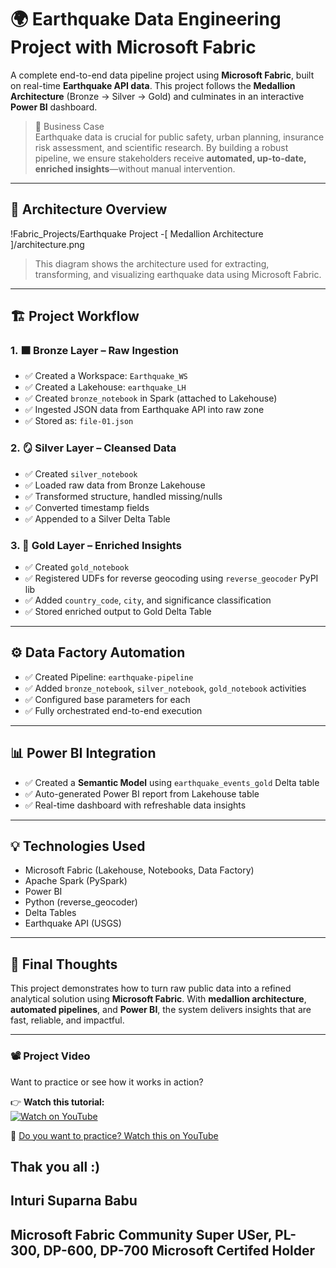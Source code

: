 # 🌍 Earthquake Data Engineering Project with Microsoft Fabric

A complete end-to-end data pipeline project using **Microsoft Fabric**, built on real-time **Earthquake API data**. This project follows the **Medallion Architecture** (Bronze → Silver → Gold) and culminates in an interactive **Power BI** dashboard.

> 📌 Business Case  
Earthquake data is crucial for public safety, urban planning, insurance risk assessment, and scientific research. By building a robust pipeline, we ensure stakeholders receive **automated, up-to-date, enriched insights**—without manual intervention.

---

## 🧠 Architecture Overview

!Fabric_Projects/Earthquake Project -[ Medallion Architecture ]/architecture.png

> This diagram shows the architecture used for extracting, transforming, and visualizing earthquake data using Microsoft Fabric.

---

## 🏗️ Project Workflow

### 1. 🟫 Bronze Layer – Raw Ingestion
- ✅ Created a Workspace: `Earthquake_WS`
- ✅ Created a Lakehouse: `earthquake_LH`
- ✅ Created `bronze_notebook` in Spark (attached to Lakehouse)
- ✅ Ingested JSON data from Earthquake API into raw zone
- ✅ Stored as: `file-01.json`

### 2. 🪞 Silver Layer – Cleansed Data
- ✅ Created `silver_notebook`
- ✅ Loaded raw data from Bronze Lakehouse
- ✅ Transformed structure, handled missing/nulls
- ✅ Converted timestamp fields
- ✅ Appended to a Silver Delta Table

### 3. 🥇 Gold Layer – Enriched Insights
- ✅ Created `gold_notebook`
- ✅ Registered UDFs for reverse geocoding using `reverse_geocoder` PyPI lib
- ✅ Added `country_code`, `city`, and significance classification
- ✅ Stored enriched output to Gold Delta Table

---

## ⚙️ Data Factory Automation
- ✅ Created Pipeline: `earthquake-pipeline`
- ✅ Added `bronze_notebook`, `silver_notebook`, `gold_notebook` activities
- ✅ Configured base parameters for each
- ✅ Fully orchestrated end-to-end execution

---

## 📊 Power BI Integration
- ✅ Created a **Semantic Model** using `earthquake_events_gold` Delta table
- ✅ Auto-generated Power BI report from Lakehouse table
- ✅ Real-time dashboard with refreshable data insights

---

## 💡 Technologies Used
- Microsoft Fabric (Lakehouse, Notebooks, Data Factory)
- Apache Spark (PySpark)
- Power BI
- Python (reverse_geocoder)
- Delta Tables
- Earthquake API (USGS)

---

## 🔁 Final Thoughts
This project demonstrates how to turn raw public data into a refined analytical solution using **Microsoft Fabric**. With **medallion architecture**, **automated pipelines**, and **Power BI**, the system delivers insights that are fast, reliable, and impactful.

---
### 📽️ Project Video  
Want to practice or see how it works in action?

👉 **Watch this tutorial:**  
[![Watch on YouTube](https://img.youtube.com/vi/P7EqW6_7wKs/0.jpg)](https://www.youtube.com/watch?v=P7EqW6_7wKs)

🔗 [Do you want to practice? Watch this on YouTube](https://www.youtube.com/watch?v=P7EqW6_7wKs)


##  Thak you all :)

## Inturi Suparna Babu
## Microsoft Fabric Community Super USer, PL-300, DP-600, DP-700 Microsoft Certifed Holder

